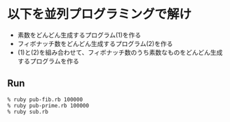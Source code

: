 以下を並列プログラミングで解け
==============================

- 素数をどんどん生成するプログラム(1)を作る
- フィボナッチ数をどんどん生成するプログラム(2)を作る
- (1)と(2)を組み合わせて、フィボナッチ数のうち素数なものをどんどん生成するプログラムを作る

Run
---

    % ruby pub-fib.rb 100000
    % ruby pub-prime.rb 100000
    % ruby sub.rb
